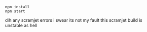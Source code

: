 ```
npm install
npm start
```
dih
any scramjet errors i swear its not my fault this scramjet build is unstable as hell